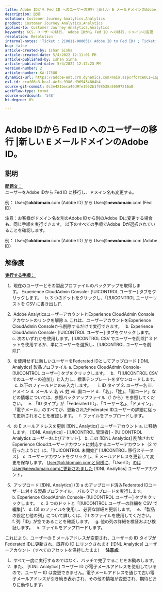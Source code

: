 ```yaml
---
title: Adobe IDから Fed ID へのユーザーの移行 |新しい E メールドメインのAdobe ID。
description: 説明
solution: Customer Journey Analytics,Analytics
product: Customer Journey Analytics,Analytics
applies-to: Customer Journey Analytics,Analytics
keywords: KCS，ユーザーの移行， Adobe IDから Fed ID への移行，ドメインの変更
resolution: Resolution
internal-notes: 'Ticket : 210811-000051( Adobe ID to Fed ID) ; Ticket: 210916-000306 (Adobe ID to Adobe ID)'
bug: false
article-created-by: Ishan Sinha
article-created-date: 5/4/2022 12:11:01 PM
article-published-by: Ishan Sinha
article-published-date: 5/4/2022 12:12:23 PM
version-number: 2
article-number: KA-17580
dynamics-url: https://adobe-ent.crm.dynamics.com/main.aspx?forceUCI=1&pagetype=entityrecord&etn=knowledgearticle&id=0868c43f-a3cb-ec11-a7b5-6045bd00db25
exl-id: ccaf66a8-bea1-4efb-9386-d965434804b4
source-git-commit: 0c3e421beca46d9fe1952b1f98538a50697216a0
workflow-type: tm+mt
source-wordcount: '548'
ht-degree: 0%

---
```


# Adobe IDから Fed ID へのユーザーの移行 |新しい E メールドメインのAdobe ID。

## 説明

<u><b>問題文： </b></u> <br>
ユーザーをAdobe IDから Fed ID に移行し、ドメイン名も変更する。

例： User@<b>olddomain</b>.com (Adobe ID) から User@<b>newdomain</b>.com (Fed ID)



注意：お客様がドメイン名を別のAdobe IDから別のAdobe IDに変更する場合も、同じ手順を実行できます。 以下のすべての手順でAdobe IDが選択されていることを確認します。

例： User@<b>olddomain</b>.com (Adobe ID) から User@<b>newdomain</b>.com (Adobe ID)


## 解像度


<u><b>実行する手順： </b></u>

1)  現在のユーザーとその製品プロファイルのバックアップを取得します。 Experience CloudAdmin Console- [!UICONTROL ユーザー] タブをクリックします。
  b. 3 つのドットをクリックし、「[!UICONTROL ユーザーリストを CSV に書き出し]&quot;.

2)  Adobe AnalyticsユーザーアカウントとExperience CloudAdmin Consoleアカウントのリンクを解除 a. これは、ユーザーアカウントをExperience CloudAdmin Consoleから削除するだけで実行できます。
  b. Experience CloudAdmin Console- [!UICONTROL ユーザー] タブをクリックします。
  c. 次のいずれかを使用します。[!UICONTROL CSV でユーザーを削除]&quot; 3 ドットを使用するか、単にユーザーを選択し、[!UICONTROL ユーザーを削除]&quot;.

3)  を使用せずに新しいユーザーをFederated IDとしてアップロード [!DNL Analytics] 製品プロファイル a. Experience CloudAdmin Console- [!UICONTROL ユーザー] タブをクリックします。
  b. 「[!UICONTROL CSV でのユーザーの追加]」と入力し、標準テンプレートをダウンロードします。
  c. 以下のフィールドにのみ入力します。      i. ID タイプ 2. ユーザー名 iii. ドメイン 4. メール v. 名 vi. 姓 vii. 国コード d. 「名」、「姓」、「国コード」などの情報については、参照バックアップファイル（1 から）を参照してください。
  e. 「ID タイプ」が「Federated ID」、「ユーザー名」、「ドメイン」、「電子メール」のすべてが、更新されたFederated IDユーザーの詳細に従って更新されることを確認します。
  f. ファイルをアップロードします。

4)  の E メールアドレスを更新 [!DNL Analytics] ユーザーアカウント a. に移動します。 [!DNL Analytics] - [!UICONTROL 管理者] - [!UICONTROL Analytics ユーザーおよびアセット].
  b. この [!DNL Analytics] 削除されたExperience Cloudユーザーアカウントに対応するユーザーアカウント（2 で行ったように）は、「[!UICONTROL 未開始]&quot; [!UICONTROL 移行ステータス].
  c. ユーザーアカウントをクリックし、E メールアドレスを更新して変更を保存します。 User@olddomain.comと同様に、「UserID」のはUser@newdomain.comに更新されました [!DNL Analytics] ユーザーアカウント。

5)  アップロード [!DNL Analytics] (3) a のアップロード済みFederated IDユーザーに対する製品プロファイル。 バルクアップロードを実行します。
  b. Experience CloudAdmin Console- [!UICONTROL ユーザー] タブをクリックします。
  c. 3 つのドットと「[!UICONTROL ユーザーの詳細を CSV で編集]&quot;.
  d. (3) のファイルを使用し、必要な詳細を更新します。
  e. 「製品の設定と他の列」について詳しくは、(1) のファイルを使用してください。
  f. 列「ID」が空であることを確認します。
  g. 他の列の詳細を検証および検証します。
  h. ファイルをアップロードします。

これにより、ユーザーの E メールアドレスが変更され、ユーザーの ID タイプがFederated IDに更新され、既存の ID にリンクされます [!DNL Analytics] ユーザーアカウント（すべてのアセットを保持したまま）
 
<b>注意点:</b>
1)  すべて一度に実行するのではなく、バッチで完了することをお勧めします。
2)  また、 [!DNL Analytics] ユーザー ID が電子メールアドレスを使用しているので、ユーザー ID は変更できません。電子メールアドレスを通じて古い電子メールアドレスが引き続き表示され、その他の情報が変更され、期待どおりに動作します。
